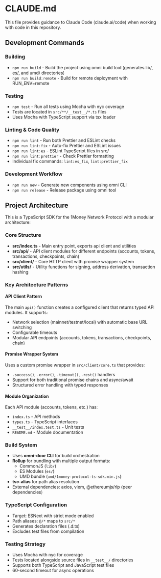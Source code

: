 # CLAUDE.md

This file provides guidance to Claude Code (claude.ai/code) when working with code in this repository.

## Development Commands

### Building
- `npm run build` - Build the project using omni build tool (generates lib/, es/, and umd/ directories)
- `npm run build:remote` - Build for remote deployment with RUN_ENV=remote

### Testing
- `npm test` - Run all tests using Mocha with nyc coverage
- Tests are located in `src/**/__test__/*.ts` files
- Uses Mocha with TypeScript support via tsx loader

### Linting & Code Quality
- `npm run lint` - Run both Prettier and ESLint checks
- `npm run lint:fix` - Auto-fix Prettier and ESLint issues
- `npm run lint:es` - ESLint TypeScript files in src/
- `npm run lint:prettier` - Check Prettier formatting
- Individual fix commands: `lint:es_fix`, `lint:prettier_fix`

### Development Workflow
- `npm run new` - Generate new components using omni CLI
- `npm run release` - Release package using omni tool

## Project Architecture

This is a TypeScript SDK for the 1Money Network Protocol with a modular architecture:

### Core Structure
- **src/index.ts** - Main entry point, exports api client and utilities
- **src/api/** - API client modules for different endpoints (accounts, tokens, transactions, checkpoints, chain)
- **src/client/** - Core HTTP client with promise wrapper system
- **src/utils/** - Utility functions for signing, address derivation, transaction hashing

### Key Architecture Patterns

#### API Client Pattern
The main `api()` function creates a configured client that returns typed API modules. It supports:
- Network selection (mainnet/testnet/local) with automatic base URL switching
- Configurable timeouts
- Modular API endpoints (accounts, tokens, transactions, checkpoints, chain)

#### Promise Wrapper System
Uses a custom promise wrapper in `src/client/core.ts` that provides:
- `.success()`, `.error()`, `.timeout()`, `.rest()` handlers
- Support for both traditional promise chains and async/await
- Structured error handling with typed responses

#### Module Organization
Each API module (accounts, tokens, etc.) has:
- `index.ts` - API methods
- `types.ts` - TypeScript interfaces
- `__test__/index.test.ts` - Unit tests
- `README.md` - Module documentation

### Build System
- Uses **omni-door CLI** for build orchestration
- **Rollup** for bundling with multiple output formats:
  - CommonJS (`lib/`)
  - ES Modules (`es/`)
  - UMD bundle (`umd/1money-protocol-ts-sdk.min.js`)
- **tsc-alias** for path alias resolution
- External dependencies: axios, viem, @ethereumjs/rlp (peer dependencies)

### TypeScript Configuration
- Target: ESNext with strict mode enabled
- Path aliases: `@/*` maps to `src/*`
- Generates declaration files (.d.ts)
- Excludes test files from compilation

### Testing Strategy
- Uses Mocha with nyc for coverage
- Tests located alongside source files in `__test__/` directories
- Supports both TypeScript and JavaScript test files
- 60-second timeout for async operations